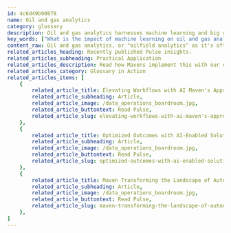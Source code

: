 ```yaml
---
id: 4c6d49b90878
name: Oil and gas analytics
category: glossary
description: Oil and gas analytics harnesses machine learning and big data to offer predictive insights, enabling industry leaders to enhance yield, drive innovation, and reduce risk through smarter decision-making and operational efficiency.
key_words: ["What is the impact of machine learning on oil and gas analytics", "How does predictive analytics improve oil and gas production efficiency", "What role does IoT play in oilfield analytics", "How can oil and gas companies maximize yield through data analytics", "What are the advantages of remote sensors in oil and gas production", "How do oil and gas analytics assist in risk mitigation", "What are the benefits of big data insights in the oil and gas industry", "How does oilfield analytics influence speed of innovation in energy", "What is the significance of process automation in oil and gas analytics", "How does oil and gas analytics facilitate cross-organisation collaboration."]
content_raw: Oil and gas analytics, or "oilfield analytics" as it's often referred to, is a data-driven approach designed to recognise patterns amid the continuously shifting variables in the industry. Leveraging a wealth of field data and frequently utilising machine learning algorithms, oil and gas analytics offers predictive analysis and big data insights. Managers and operators in the sector utilise these insights to maximise yield, speed up innovation, and mitigate risk. When considering the business benefits of oil and gas analytics, it is significant to note how technology advancements in process automation, remote instrumentation, and the Internet of Things (IoT) have established a foundation for transformative change in this industry. This transformation mirrors changes observed in sectors like retail, manufacturing, and financial services. In an industry where assets and manpower are geographically spread, energy producers can use remote sensors and predictive analytics to safely monitor operations in real time, optimising field maintenance. Upstream producers working in offshore capacities can harness the benefits of advanced analytics and submersible platforms to optimise production settings, thereby boosting output. Furthermore, midstream and downstream organisations can apply operational data and analytics to enhance production and recovery of reserves. Additionally, they can foster cross-organisation collaboration. In summary, oil and gas analytics is more than mere statistical analysis; it's a strategic approach that not only drives efficiency and innovation but also proactively mitigates risk, ultimately unlocking productivity and ensuring significant returns on investments. With Maven Technologies on your side, you can leverage our depth of experience and knowledge to see the business benefit of these elite technologies.
related_articles_heading: Recently published Pulse insights.
related_articles_subheading: Practical Application
related_articles_description: Read how Mavens implement this with our clients.
related_articles_category: Glossary in Action
related_articles_items: [
	{
		related_article_title: Elevating Workflows with AI Maven's Approach,
		related_article_subheading: Article,
		related_article_image: /data_operations_boardroom.jpg,
		related_article_buttontext: Read Pulse,
		related_article_slug: elevating-workflows-with-ai-maven's-approach
	},
	{
		related_article_title: Optimized Outcomes with AI-Enabled Solutions,
		related_article_subheading: Article,
		related_article_image: /data_operations_boardroom.jpg,
		related_article_buttontext: Read Pulse,
		related_article_slug: optimized-outcomes-with-ai-enabled-solutions
	},
	{
		related_article_title: Maven Transforming the Landscape of Autonomous Vehicles,
		related_article_subheading: Article,
		related_article_image: /data_operations_boardroom.jpg,
		related_article_buttontext: Read Pulse,
		related_article_slug: maven-transforming-the-landscape-of-autonomous-vehicles
	},
]
---
```

